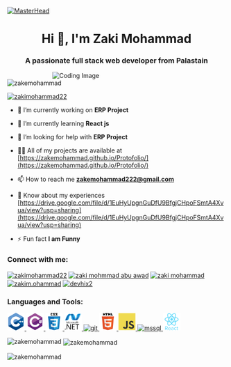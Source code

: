 [![MasterHead](https://1.bp.blogspot.com/-7A4WynwLsMw/XbBpCXG8fHI/AAAAAAAAMt4/uOa1bpLskYgrwGbllhSu2SDj_Mig8SXJQCLcBGAsYHQ/s1600/2000_600px.gif)](https://rishavchanda.io)
<h1 align="center">Hi 👋, I'm Zaki Mohammad</h1>
<h3 align="center">A passionate full stack web developer from Palastain</h3>
<img align="right" alt="Coding Image" width="400" src="https://media.licdn.com/dms/image/D5612AQGOmwfIE5mlWA/article-cover_image-shrink_720_1280/0/1674617947228?e=2147483647&v=beta&t=FTU_isQ6VYfV5D_ueFHPWvT8ZqgDeJG3yr8Mi8lpfk0">
<p align="left"> <img src="https://komarev.com/ghpvc/?username=zakemohammad&label=Profile%20views&color=0e75b6&style=flat" alt="zakemohammad" /> </p>

<p align="left"> <a href="https://twitter.com/zakimohammad22" target="blank"><img src="https://img.shields.io/twitter/follow/zakimohammad22?logo=twitter&style=for-the-badge" alt="zakimohammad22" /></a> </p>

- 🔭 I’m currently working on **ERP Project**

- 🌱 I’m currently learning **React js**

- 🤝 I’m looking for help with **ERP Project**

- 👨‍💻 All of my projects are available at [https://zakemohammad.github.io/Protofolio/](https://zakemohammad.github.io/Protofolio/)

- 📫 How to reach me **zakemohammad222@gmail.com**

- 📄 Know about my experiences [https://drive.google.com/file/d/1EuHyUpgnGuDfU9BfgjCHpoFSmtA4Xvua/view?usp=sharing](https://drive.google.com/file/d/1EuHyUpgnGuDfU9BfgjCHpoFSmtA4Xvua/view?usp=sharing)

- ⚡ Fun fact **I am Funny**

<h3 align="left">Connect with me:</h3>
<p align="left">
<a href="https://twitter.com/zakimohammad22" target="blank"><img align="center" src="https://raw.githubusercontent.com/rahuldkjain/github-profile-readme-generator/master/src/images/icons/Social/twitter.svg" alt="zakimohammad22" height="30" width="40" /></a>
<a href="https://linkedin.com/in/zaki mohmmad abu awad" target="blank"><img align="center" src="https://raw.githubusercontent.com/rahuldkjain/github-profile-readme-generator/master/src/images/icons/Social/linked-in-alt.svg" alt="zaki mohmmad abu awad" height="30" width="40" /></a>
<a href="https://fb.com/zaki mohammad" target="blank"><img align="center" src="https://raw.githubusercontent.com/rahuldkjain/github-profile-readme-generator/master/src/images/icons/Social/facebook.svg" alt="zaki mohammad" height="30" width="40" /></a>
<a href="https://instagram.com/zakim.ohammad" target="blank"><img align="center" src="https://raw.githubusercontent.com/rahuldkjain/github-profile-readme-generator/master/src/images/icons/Social/instagram.svg" alt="zakim.ohammad" height="30" width="40" /></a>
<a href="https://www.youtube.com/c/devhix2" target="blank"><img align="center" src="https://raw.githubusercontent.com/rahuldkjain/github-profile-readme-generator/master/src/images/icons/Social/youtube.svg" alt="devhix2" height="30" width="40" /></a>
</p>

<h3 align="left">Languages and Tools:</h3>
<p align="left"> <a href="https://www.w3schools.com/cpp/" target="_blank" rel="noreferrer"> <img src="https://raw.githubusercontent.com/devicons/devicon/master/icons/cplusplus/cplusplus-original.svg" alt="cplusplus" width="40" height="40"/> </a> <a href="https://www.w3schools.com/cs/" target="_blank" rel="noreferrer"> <img src="https://raw.githubusercontent.com/devicons/devicon/master/icons/csharp/csharp-original.svg" alt="csharp" width="40" height="40"/> </a> <a href="https://www.w3schools.com/css/" target="_blank" rel="noreferrer"> <img src="https://raw.githubusercontent.com/devicons/devicon/master/icons/css3/css3-original-wordmark.svg" alt="css3" width="40" height="40"/> </a> <a href="https://dotnet.microsoft.com/" target="_blank" rel="noreferrer"> <img src="https://raw.githubusercontent.com/devicons/devicon/master/icons/dot-net/dot-net-original-wordmark.svg" alt="dotnet" width="40" height="40"/> </a> <a href="https://git-scm.com/" target="_blank" rel="noreferrer"> <img src="https://www.vectorlogo.zone/logos/git-scm/git-scm-icon.svg" alt="git" width="40" height="40"/> </a> <a href="https://www.w3.org/html/" target="_blank" rel="noreferrer"> <img src="https://raw.githubusercontent.com/devicons/devicon/master/icons/html5/html5-original-wordmark.svg" alt="html5" width="40" height="40"/> </a> <a href="https://developer.mozilla.org/en-US/docs/Web/JavaScript" target="_blank" rel="noreferrer"> <img src="https://raw.githubusercontent.com/devicons/devicon/master/icons/javascript/javascript-original.svg" alt="javascript" width="40" height="40"/> </a> <a href="https://www.microsoft.com/en-us/sql-server" target="_blank" rel="noreferrer"> <img src="https://www.svgrepo.com/show/303229/microsoft-sql-server-logo.svg" alt="mssql" width="40" height="40"/> </a> <a href="https://reactjs.org/" target="_blank" rel="noreferrer"> <img src="https://raw.githubusercontent.com/devicons/devicon/master/icons/react/react-original-wordmark.svg" alt="react" width="40" height="40"/> </a> </p>

<p><img align="left" src="https://github-readme-stats.vercel.app/api/top-langs?username=zakemohammad&show_icons=true&locale=en&layout=compact" alt="zakemohammad" /></p>

<p>&nbsp;<img align="center" src="https://github-readme-stats.vercel.app/api?username=zakemohammad&show_icons=true&locale=en" alt="zakemohammad" /></p>

<p><img align="center" src="https://github-readme-streak-stats.herokuapp.com/?user=zakemohammad&" alt="zakemohammad" /></p>
